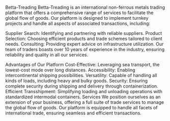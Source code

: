 Betta-Treading
Betta-Treading is an international non-ferrous metals trading platform that offers a comprehensive range of services to facilitate the global flow of goods. Our platform is designed to implement turnkey projects and handle all aspects of associated transactions, including:

Supplier Search: Identifying and partnering with reliable suppliers.
Product Selection: Choosing efficient products and trade schemes tailored to client needs.
Consulting: Providing expert advice on infrastructure utilization.
Our team of traders boasts over 10 years of experience in the industry, ensuring reliability and quality in all our services.

Advantages of Our Platform
Cost-Effective: Leveraging sea transport, the lowest-cost mode over long distances.
Accessibility: Enabling intercontinental shipping possibilities.
Versatility: Capable of handling all kinds of loads, including heavy and bulky goods.
Security: Ensuring complete security during shipping and delivery through containerization.
Efficient Transshipment: Simplifying loading and unloading operations with standardized intermodal containers.
Services
We position ourselves as an extension of your business, offering a full suite of trade services to manage the global flow of goods. Our platform is equipped to handle all facets of international trade, ensuring seamless and efficient transactions.
